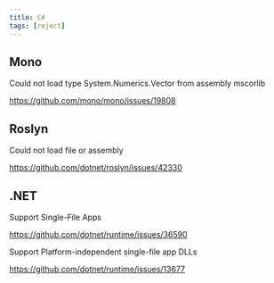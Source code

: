 ```yaml
---
title: C#
tags: [reject]
---
```


## Mono

Could not load type System.Numerics.Vector from assembly mscorlib

<https://github.com/mono/mono/issues/19808>

## Roslyn

Could not load file or assembly

<https://github.com/dotnet/roslyn/issues/42330>

## .NET

Support Single-File Apps

<https://github.com/dotnet/runtime/issues/36590>

Support Platform-independent single-file app DLLs

<https://github.com/dotnet/runtime/issues/13677>
